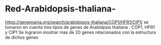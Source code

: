 # Red-Arabidopsis-thaliana-
https://genemania.org/search/arabidopsis-thaliana/COP1/HFR1/CIP1/
se tomaron en cuenta tres tipos de genes de Arabidpsis thaliana : COP1, HFR1 y  CIP1
Se lograron mostrar mas de 20 genes relacionados con la  estructura de  dichos genes
